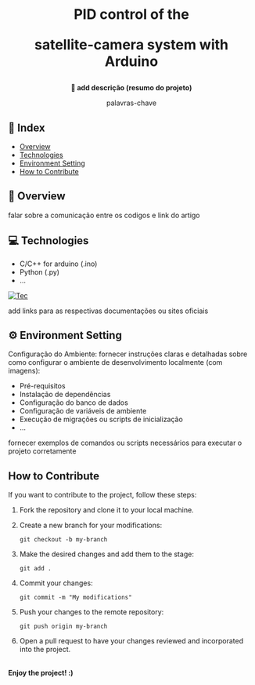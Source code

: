 <h1 align="center">PID control of the
<p>satellite-camera system with Arduino<p></h1>


<div align="center">
  <strong>🚀 add descrição (resumo do projeto) </strong>
</div>

<div align="center">
  <p>palavras-chave</p>
  <p></p>
</div>

## 📖 Index

- [Overview](#overview)
- [Technologies](#technologies)
- [Environment Setting](#environment-setting)
- [How to Contribute](#how-to-contribute)

## 🔭 Overview

falar sobre a comunicação entre os codigos e link do artigo

## 💻 Technologies

- C/C++ for arduino (.ino)
- Python (.py)
- ...

[![Tec](https://skillicons.dev/icons?i=py,cpp,vscode,ino)](https://skillicons.dev)

add links para as respectivas documentações ou sites oficiais

## ⚙️ Environment Setting

Configuração do Ambiente: fornecer instruções claras e detalhadas sobre como configurar o ambiente de desenvolvimento localmente (com imagens):

- Pré-requisitos
- Instalação de dependências
- Configuração do banco de dados
- Configuração de variáveis de ambiente
- Execução de migrações ou scripts de inicialização
- ...

fornecer exemplos de comandos ou scripts necessários para executar o projeto corretamente

## How to Contribute

If you want to contribute to the project, follow these steps:

1. Fork the repository and clone it to your local machine.

2. Create a new branch for your modifications:
   ```
   git checkout -b my-branch
   ```
3. Make the desired changes and add them to the stage:
   ```
   git add .
   ```
4. Commit your changes:
   ```
   git commit -m "My modifications"
   ```
5. Push your changes to the remote repository:
   ```
   git push origin my-branch
   ```
6. Open a pull request to have your changes reviewed and incorporated into the project.

<b><br>Enjoy the project!  :) </br></b>
